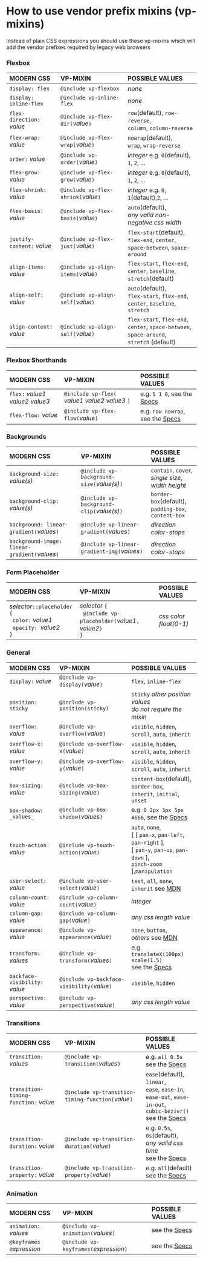 # How to use vendor prefix mixins (vp-mixins) #

Instead of plain CSS expressions you should use these vp-mixins which will add the vendor prefixes required by legacy web browsers

### Flexbox ###

| MODERN CSS					| VP-MIXIN								| POSSIBLE VALUES |
| :---------						| :---------						| :--- |
| `display: flex`				| `@include vp-flexbox`					| _none_ |
| `display: inline-flex`		| `@include vp-inline-flex`				| _none_ |
| `flex-direction:` _value_		| `@include vp-flex-dir(`_value_`)`		| `row`(default), `row-reverse`,<br/>`column`, `column-reverse` |
| `flex-wrap:` _value_			| `@include vp-flex-wrap(`_value_`)`	| `nowrap`(default),<br/>`wrap`, `wrap-reverse` |
| `order:` _value_				| `@include vp-order(`_value_`)`		| _integer_ e.g. `0`(default),<br/>`1`, `2`, ... |
| `flex-grow:` _value_			| `@include vp-flex-grow(`_value_`)`	| _integer_ e.g. `0`(default),<br/>`1`, `2`, ... |
| `flex-shrink:` _value_		| `@include vp-flex-shrink(`_value_`)`	| _integer_ e.g. `0`, `1`(default),`2`, ... |
| `flex-basis:` _value_			| `@include vp-flex-basis(`_value_`)`	| `auto`(default),<br/>_any valid non-negative css width_ |
| `justify-content:` _value_	| `@include vp-flex-just(`_value_`)`	| `flex-start`(default),<br/>`flex-end`, `center`,<br/>`space-between`, `space-around` |
| `align-items:` _value_		| `@include vp-align-items(`_value_`)`	| `flex-start`, `flex-end`,<br/>`center`, `baseline`,<br/>`stretch`(default) |
| `align-self:` _value_			| `@include vp-align-self(`_value_`)`	| `auto`(default),<br/>`flex-start`, `flex-end`,<br/>`center`, `baseline`, `stretch` |
| `align-content:` _value_		| `@include vp-align-self(`_value_`)`	| `flex-start`, `flex-end`,<br/>`center`, `space-between`,<br/>`space-around`,<br/>`stretch` (default) |


### Flexbox Shorthands ###

| MODERN CSS							| VP-MIXIN												| POSSIBLE VALUES |
| :---------							| :---------											| :--- |
| `flex:` _value1_ _value2_ _value3_	| `@include vp-flex(` _value1_ _value2_ _value3_ `)`	| e.g. `1 1 0`, see the [Specs](http://w3.org/tr/css3-flexbox/#flex-property) |
| `flex-flow:` _value_					| `@include vp-flex-flow(`_value_`)`					| e.g. `row nowrap`, see the [Specs](http://w3.org/tr/css3-flexbox/#flex-flow-property) |


### Backgrounds ###

| MODERN CSS										| VP-MIXIN										| POSSIBLE VALUES |
| :---------										| :---------									| :--- |
| `background-size:` _value(s)_						| `@include vp-background-size(`_value(s)_`)`	| `contain`, `cover`,<br/>_single size_, _width_ _height_ |
| `background-clip:` _value(s)_						| `@include vp-background-clip(`_value(s)_`)`	| `border-box`(default),<br/>`padding-box`, `content-box` |
| `background: linear-gradient(`_values_`)`			| `@include vp-linear-gradient(`_values_`)`		| _direction_ _color-stops_ |
| `background-image: linear-gradient(`_values_`)`	| `@include vp-linear-gradient-img(`_values_`)`	| _direction_ _color-stops_ |


### Form Placeholder ###

| MODERN CSS	| VP-MIXIN	 | POSSIBLE VALUES |
| :--- | :--- | :--- |
| _selector_`::placeholder {`<br/>&nbsp;&nbsp;`color:` _value1_ <br/>&nbsp;&nbsp;`opacity: `_value2_ <br/>`}` | _selector_ `{`<br/>&nbsp;&nbsp;`@include vp-placeholder(`_value1_`,` _value2_`)`<br/>`}`| _css color_<br/>_float(0-1)_ |


### General ###

| MODERN CSS						| VP-MIXIN										| POSSIBLE VALUES |
| :---------						| :---------									| :--- |
| `display:` _value_				| `@include vp-display(`_value_`)`				| `flex`, `inline-flex` | _the mixin can also_<br/>_be used for all other display values_<br/>_but it is not required_ |
| `position: sticky`				| `@include vp-position(sticky)`				| `sticky` _other position values_<br/>_do not require the mixin_ |
| `overflow:` _value_				| `@include vp-overflow(`_value_`)`				| `visible`, `hidden`,<br/>`scroll`, `auto`, `inherit` |
| `overflow-x:` _value_				| `@include vp-overflow-x(`_value_`)`			| `visible`, `hidden`,<br/>`scroll`, `auto`, `inherit` |
| `overflow-y:` _value_				| `@include vp-overflow-y(`_value_`)`			| `visible`, `hidden`,<br/>`scroll`, `auto`, `inherit` |
| `box-sizing:` _value_				| `@include vp-box-sizing(`_value_`)`			| `content-box`(default), `border-box`,<br/>`inherit`, `initial`, `unset` |
| `box-shadow: _values_`			| `@include vp-box-shadow(`_values_`)`			| e.g. `0 2px 3px 5px #666`, see the [Specs](https://www.w3.org/TR/css-backgrounds-3/#the-box-shadow) |
| `touch-action:` _value_			| `@include vp-touch-action(`_value_`)`			| `auto`, `none`,<br/>[ [ `pan-x`, `pan-left`, `pan-right` ],<br/>[ `pan-y`, `pan-up`, `pan-down` ],<br/>`pinch-zoom` ],`manipulation` |
| `user-select:` _value_			| `@include vp-user-select(`_value_`)`			| `text`, `all`, `none`,<br/>`inherit` see [MDN](https://developer.mozilla.org/de/docs/Web/CSS/touch-action)
| `column-count:` _value_			| `@include vp-column-count(`_value_`)`			| _integer_ |
| `column-gap:` _value_				| `@include vp-column-gap(`_value_`)`			| _any css length value_ |
| `appearance:` _value_				| `@include vp-appearance(`_value_`)`			| `none`, `button`,<br/>_others_ see [MDN](https://developer.mozilla.org/docs/Web/CSS/appearance) |
| `transform:` _values_				| `@include vp-transform(`_values_`)`			| e.g. `translateX(100px) scale(1.5)`<br/>see the [Specs](https://www.w3.org/TR/css-transforms-1) |
| `backface-visibility:` _value_	| `@include vp-backface-visibility(`_value_`)`	| `visible`, `hidden` |
| `perspective:` _value_			| `@include vp-perspective(`_value_`)`			| _any css length value_ |


### Transitions ###

| MODERN CSS							| VP-MIXIN												| POSSIBLE VALUES |
| :---------							| :---------											| :--- |
| `transition:` _values_				| `@include vp-transition(`_values_`)`					| e.g. `all 0.5s` see the [Specs](https://www.w3.org/TR/css-transitions-1/#transition-shorthand-property)
| `transition-timing-function:` _value_	| `@include vp-transition-timing-function(`_value_`)`	| `ease`(default), `linear`,<br/>`ease`, `ease-in`,<br/>`ease-out`, `ease-in-out`,<br/>`cubic-bezier()`<br/>see the [Specs](https://www.w3.org/TR/css-transitions-1/#transition-timing-function-property) |
| `transition-duration:` _value_		| `@include vp-transition-duration(`_value_`)`			| e.g. `0.5s`, `0s`(default),<br/>_any valid css time_<br/>see the [Specs](https://www.w3.org/TR/css-transitions-1/#transition-delay-property) |
| `transition-property:` _value_		| `@include vp-transition-property(`_value_`)`			| e.g. `all`(default)<br/>see the [Specs](https://www.w3.org/TR/css-transitions-1/#transition-property-property) |


### Animation ###

| MODERN CSS				| VP-MIXIN									| POSSIBLE VALUES |
| :---------				| :---------								| :--- |
| `animation:` _values_		| `@include vp-animation(`_values_`)`		| see the [Specs](https://www.w3.org/TR/css-animations-1/#animations) |
| `@keyframes` _expression_	| `@include vp-keyframes(`_expression_`)`	| see the [Specs](https://www.w3.org/TR/css-animations-1/#keyframes) |
